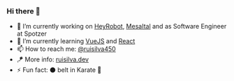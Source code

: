 ### Hi there 👋

<!--
**ruisilva450/ruisilva450** is a ✨ _special_ ✨ repository because its `README.md` (this file) appears on your GitHub profile.

Here are some ideas to get you started:
-->

- 🔭 I’m currently working on [HeyRobot](//heyrobot.fun), [MesaItal](//mesaital.com) and as Software Engineer at Spotzer
- 🌱 I’m currently learning [VueJS](//vuejs.org) and [React](//reactjs.org)
- 📫 How to reach me: [@ruisilva450](//twitter.com/ruisilva450)
- 🪁 More info: [ruisilva.dev](//ruisilva.dev)
- ⚡ Fun fact: ⚫ belt in Karate 🥋
<!-- 
- 👯 I’m looking to collaborate on ...
- 🤔 I’m looking for help with ...
- 💬 Ask me about ...
-->
